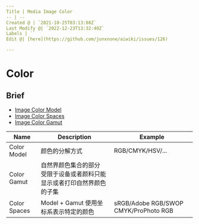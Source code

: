 ```yaml
---
Title | Media Image Color
-- | --
Created @ | `2021-10-25T03:13:08Z`
Last Modify @| `2022-12-23T13:32:40Z`
Labels | ``
Edit @| [here](https://github.com/junxnone/aiwiki/issues/126)

---
```

# Color

## Brief
- [Image Color Model](/Image_Color_Model)
- [Image Color Spaces](/Image_Color_Spaces)
- [Image Color Gamut](/Image_Color_Gamut)


Name | Description | Example
-- | -- | --
Color Model | 颜色的分解方式 | RGB/CMYK/HSV/...
Color Gamut | 自然界颜色集合的部分<br>受限于设备或者颜料只能显示或者打印自然界颜色的子集
Color Spaces | Model + Gamut 使用坐标系表示特定的颜色 | sRGB/Adobe RGB/SWOP CMYK/ProPhoto RGB

